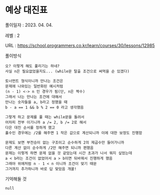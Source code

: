 # 예상 대진표
풀이일자 : 2023. 04. 04.  
    
레벨 : 2    

URL : https://school.programmers.co.kr/learn/courses/30/lessons/12985
    
풀이방식

    오? 이렇게 해도 풀리기는 하네?
    사실 n은 필요없었을지도... (while문 탈출 조건으로 써먹을 순 있겠다)

    토너먼트 형식이니까 만나는 조건은
    문제에 나와있는 일반화된 예시처럼
    (n - 1) <-> n 인 경우가 됨(단, n은 짝수)
    그래서 나는 만나는 조건에 대해서
    만나는 숫자들을 a, b라고 정했을 때
    b - a == 1 && b % 2 == 0 라고 생각했음

    그렇게 하고 문제를 풀 때는 while문을 돌려서
    어차피 전부 이기니까 a /= 2, b /= 2로 해서
    다은 대진 순서를 정하게 했고
    홀수인 경우에는 /2를 해주면 1 작은 값으로 계산되니까 이에 대한 보정도 진행함

    문제도 보면 부전승이 없는 구조이고 순수하게 2의 제곱수만 들어가니까
    다른 계산 없이 순수하게 /2만 해주면 되니까 편했음
    문제는 이렇게 하면 문제 없을 것 같았는데 시간 초과가 나서 뭐지 싶었는데
    a < b라는 조건이 없었어서 a > b이면 뒤바꿔서 진행하게 했음
    그래야 위에처럼 n - 1 < n 이니까 조건이 맞기 때문
    그거까지 추가하니까 바로 답 맞았음 개꿀!

기억해둘 것  
    
    null
